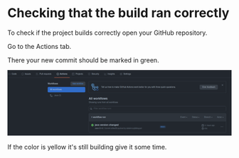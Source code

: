 # Checking that the build ran correctly
To check if the project builds correctly open your GitHub repository. 

Go to the Actions tab.  

There your new commit should be marked in green.  

![action](assets/actions.png)

If the color is yellow it's still building give it some time.